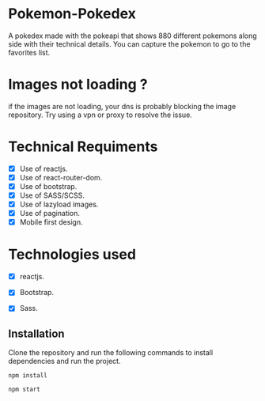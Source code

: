 # Pokemon-Pokedex
 A pokedex made with the pokeapi that shows 880 different pokemons along side with their technical details. You can capture the pokemon to go to the favorites list.

# Images not loading ?
 if the images are not loading, your dns is probably blocking the image repository. Try using a vpn or proxy to resolve the issue.

# Technical Requiments
- [x] Use of reactjs.
- [x] Use of react-router-dom.
- [x] Use of bootstrap.
- [x] Use of SASS/SCSS.
- [x] Use of lazyload images.
- [x] Use of pagination.
- [x] Mobile first design.

# Technologies used
- [x] reactjs.
- [x] Bootstrap.
- [x] Sass.


## Installation
Clone the repository and run the following commands to install dependencies and run the project.

```
npm install
```
```
npm start
```
